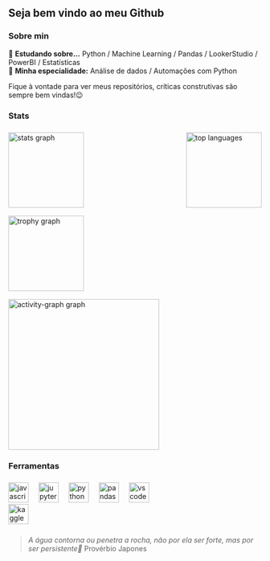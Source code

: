 ## Seja bem vindo ao meu Github
### Sobre min
🧠 **Estudando sobre...** Python / Machine Learning / Pandas / LookerStudio / PowerBI / Estatísticas <br>
🤖 **Minha especialidade:** Análise de dados / Automações com Python

<p> Fique à vontade para ver meus repositórios, críticas construtivas são sempre bem vindas!😉 </p>

### Stats
###

<div style="display: flex; flex-direction: column; align-items: center;">
  <!-- Primeira linha: dois cartões lado a lado -->
  <div style="display: flex; justify-content: space-between; width: 100%;">
    <img src="https://github-readme-stats.vercel.app/api?username=DevBrunoP&hide_title=false&hide_rank=false&show_icons=true&include_all_commits=true&count_private=true&disable_animations=false&theme=radical&locale=en&hide_border=false&order=1&card_width=49%" height="150" alt="stats graph" />
    <img src="https://github-readme-stats.vercel.app/api/top-langs/?username=DevBrunoP&layout=compact&theme=radical&hide_border=false&card_width=49%" height="150" alt="top languages" />
  </div>  
  
  <!-- Segunda linha: cartão ocupando a largura total -->
  <div style="width: 100%; margin-top: 16px;">
    <img src="https://github-profile-trophy.vercel.app?username=DevBrunoP&theme=radical&column=-1&row=1&margin-w=8&margin-h=8&no-bg=false&no-frame=false&order=4" height="150" alt="trophy graph" />
  </div>

  <!-- Terceira linha: cartão ocupando a largura total -->
  <div style="width: 100%; margin-top: 16px;">
    <img src="https://github-readme-activity-graph.vercel.app/graph?username=DevBrunoP&radius=16&theme=redical&area=true&order=5&hide_border=false" height="300" alt="activity-graph graph" />
  </div>
</div>

###

### Ferramentas
###

<div align="left">
  <img src="https://cdn.jsdelivr.net/gh/devicons/devicon/icons/javascript/javascript-original.svg" height="40" alt="javascript logo"  />
  <img width="12" />
  <img src="https://cdn.jsdelivr.net/gh/devicons/devicon/icons/jupyter/jupyter-original.svg" height="40" alt="jupyter logo"  />
  <img width="12" />
  <img src="https://cdn.jsdelivr.net/gh/devicons/devicon/icons/python/python-original.svg" height="40" alt="python logo"  />
  <img width="12" />
  <img src="https://cdn.jsdelivr.net/gh/devicons/devicon/icons/pandas/pandas-original-wordmark.svg" height="40" alt="pandas logo"  />
  <img width="12" />
  <img src="https://cdn.jsdelivr.net/gh/devicons/devicon/icons/vscode/vscode-original.svg" height="40" alt="vscode logo"  />
  <img width="12" />
</div>
  <img src="https://cdn.jsdelivr.net/gh/devicons/devicon/icons/kaggle/kaggle-original.svg" height="40" alt="kaggle logo"  />

###


> *A água contorna ou penetra a rocha, não por ela ser forte, mas por ser persistente🍃*
> Provérbio Japones

<!--
**DevBrunoP/DevBrunoP** is a ✨ _special_ ✨ repository because its `README.md` (this file) appears on your GitHub profile.

Here are some ideas to get you started:

- 🔭 I’m currently working on ...
- 🌱 I’m currently learning ...
- 👯 I’m looking to collaborate on ...
- 🤔 I’m looking for help with ...
- 💬 Ask me about ...
- 📫 How to reach me: ...
- 😄 Pronouns: ...
- ⚡ Fun fact: ...
-->
